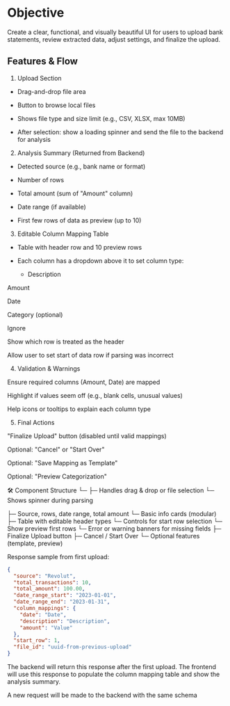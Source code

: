 # Objective

Create a clear, functional, and visually beautiful UI for users to upload bank statements, review extracted data, adjust settings, and finalize the upload.

## Features & Flow

1. Upload Section

- Drag-and-drop file area

- Button to browse local files

- Shows file type and size limit (e.g., CSV, XLSX, max 10MB)

- After selection: show a loading spinner and send the file to the backend for analysis

2. Analysis Summary (Returned from Backend)

- Detected source (e.g., bank name or format)

- Number of rows

- Total amount (sum of "Amount" column)

- Date range (if available)

- First few rows of data as preview (up to 10)

3. Editable Column Mapping Table

- Table with header row and 10 preview rows

- Each column has a dropdown above it to set column type:

  - Description

Amount

Date

Category (optional)

Ignore

Show which row is treated as the header

Allow user to set start of data row if parsing was incorrect

4. Validation & Warnings

Ensure required columns (Amount, Date) are mapped

Highlight if values seem off (e.g., blank cells, unusual values)

Help icons or tooltips to explain each column type

5. Final Actions

"Finalize Upload" button (disabled until valid mappings)

Optional: "Cancel" or "Start Over"

Optional: "Save Mapping as Template"

Optional: "Preview Categorization"


🛠️ Component Structure
<UploadPage>
└─ <FileUploadZone />
    ├─ Handles drag & drop or file selection
    └─ Shows spinner during parsing

<AnalysisSummary />
    ├─ Source, rows, date range, total amount
    └─ Basic info cards (modular)

<ColumnMappingTable />
    ├─ Table with editable header types
    └─ Controls for start row selection
    └─ Show preview first rows

<ValidationMessages />
    └─ Error or warning banners for missing fields

<UploadFooter />
    ├─ Finalize Upload button
    ├─ Cancel / Start Over
    └─ Optional features (template, preview)

Response sample from first upload:
```json
{
  "source": "Revolut",
  "total_transactions": 10,
  "total_amount": 100.00,
  "date_range_start": "2023-01-01", 
  "date_range_end": "2023-01-31",
  "column_mappings": {
    "date": "Date",
    "description": "Description",
    "amount": "Value"
  },
  "start_row": 1,
  "file_id": "uuid-from-previous-upload"
}
```

The backend will return this response after the first upload. The frontend will use this response to populate the column mapping table and show the analysis summary.

A new request will be made to the backend with the same schema


